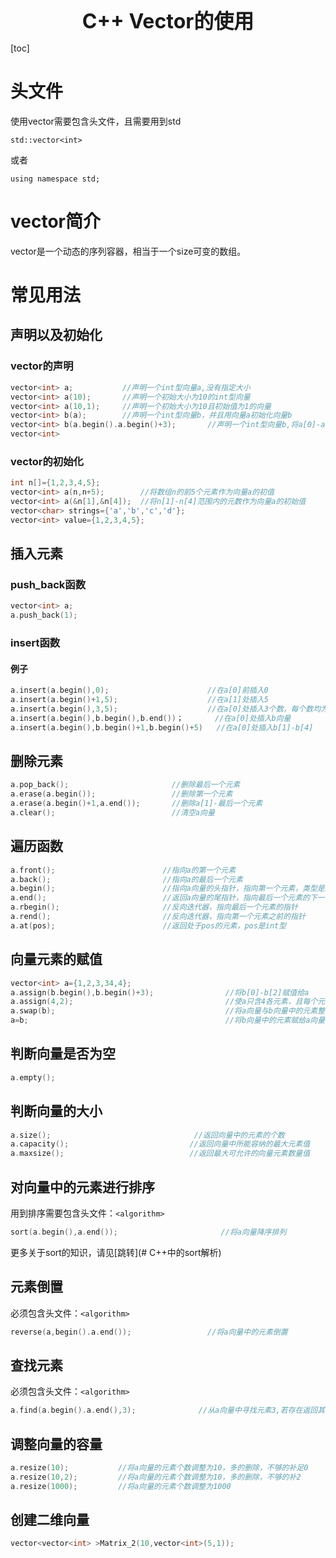 <center><span style="font-size:2rem;font-weight:bold;">C++ Vector的使用</span></center>

<div style="page-break-after: always;"></div>

[toc]

<div style="page-break-after: always;"></div>

#  头文件

使用vector需要包含头文件，且需要用到std

`std::vector<int>`

或者

`using namespace std;`

# vector简介

vector是一个动态的序列容器，相当于一个size可变的数组。

# 常见用法

## 声明以及初始化

### vector的声明

```c++
vector<int> a;           //声明一个int型向量a,没有指定大小
vector<int> a(10);       //声明一个初始大小为10的int型向量
vector<int> a(10,1);     //声明一个初始大小为10且初始值为1的向量
vector<int> b(a);        //声明一个int型向量b，并且用向量a初始化向量b
vector<int> b(a.begin().a.begin()+3);       //声明一个int型向量b,将a[0]-a[2]作为b向量的初值
vector<int> 
```

### vector的初始化

```C++
int n[]={1,2,3,4,5};
vector<int> a(n,n+5);        //将数组n的前5个元素作为向量a的初值
vector<int> a(&n[1],&n[4]);  //将n[1]-n[4]范围内的元数作为向量a的初始值
vector<char> strings={'a','b','c','d'};
vector<int> value={1,2,3,4,5};
```

## 插入元素

### push_back函数

```C++
vector<int> a;
a.push_back(1); 
```

### insert函数

#### 例子

```C++
a.insert(a.begin(),0);                      //在a[0]前插入0
a.insert(a.begin()+1,5);                    //在a[1]处插入5
a.insert(a.begin(),3,5);                    //在a[0]处插入3个数，每个数均为5
a.insert(a.begin(),b.begin(),b.end())；       //在a[0]处插入b向量
a.insert(a.begin(),b.begin()+1,b.begin()+5)   //在a[0]处插入b[1]-b[4]
```

## 删除元素

```C++
a.pop_back();                       //删除最后一个元素
a.erase(a.begin());                 //删除第一个元素
a.erase(a.begin()+1,a.end());       //删除a[1]-最后一个元素
a.clear();                          //清空a向量
```

## 遍历函数

```C++
a.front();                        //指向a的第一个元素
a.back();						  //指向a的最后一个元素
a.begin();						  //指向a向量的头指针，指向第一个元素，类型是迭代器(iterator)
a.end();						  //返回a向量的尾指针，指向最后一个元素的下一个位置
a.rbegin();                       //反向迭代器，指向最后一个元素的指针
a.rend();                         //反向迭代器，指向第一个元素之前的指针
a.at(pos);						  //返回处于pos的元素，pos是int型
```

## 向量元素的赋值

```C++
vector<int> a={1,2,3,34,4};
a.assign(b.begin(),b.begin()+3);                //将b[0]-b[2]赋值给a
a.assign(4,2);                                  //使a只含4各元素，且每个元素为2
a.swap(b);                                      //将a向量与b向量中的元素整体互换
a=b;                                            //将b向量中的元素赋给a向量
```

## 判断向量是否为空

```C++
a.empty();
```

## 判断向量的大小

```C++
a.size();                                //返回向量中的元素的个数
a.capacity();							//返回向量中所能容纳的最大元素值
a.maxsize();							//返回最大可允许的向量元素数量值
```

## 对向量中的元素进行排序

用到排序需要包含头文件：`<algorithm>`

```C++
sort(a.begin(),a.end());                       //将a向量降序排列
```

更多关于sort的知识，请见[跳转](# C++中的sort解析)

## 元素倒置

必须包含头文件：`<algorithm>`

```C++
reverse(a,begin().a.end());                 //将a向量中的元素倒置
```

## 查找元素

必须包含头文件：`<algorithm>`

```C++
a.find(a.begin().a.end(),3);              //从a向量中寻找元素3,若存在返回其在向量中的位置，若不存在返回a.end()
```

## 调整向量的容量

```C++
a.resize(10);           //将a向量的元素个数调整为10，多的删除，不够的补足0
a.resize(10,2);         //将a向量的元素个数调整为10，多的删除，不够的补2
a.resize(1000);         //将a向量的元素个数调整为1000
```

## 创建二维向量

```C++
vector<vector<int> >Matrix_2(10,vector<int>(5,1));                      //返回10x5的二维数组，每个元素均为1
```

